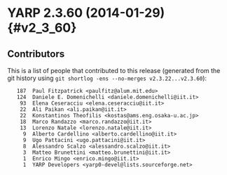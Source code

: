 YARP 2.3.60 (2014-01-29)                                              {#v2_3_60}
========================

Contributors
------------

This is a list of people that contributed to this release (generated from the
git history using `git shortlog -ens --no-merges v2.3.22...v2.3.60`):

```
   187	Paul Fitzpatrick <paulfitz@alum.mit.edu>
   124	Daniele E. Domenichelli <daniele.domenichelli@iit.it>
    93	Elena Ceseracciu <elena.ceseracciu@iit.it>
    22	Ali Paikan <ali.paikan@iit.it>
    22	Konstantinos Theofilis <kostas@ams.eng.osaka-u.ac.jp>
    18	Marco Randazzo <marco.randazzo@iit.it>
    13	Lorenzo Natale <lorenzo.natale@iit.it>
     9	Alberto Cardellino <alberto.cardellino@iit.it>
     9	Ugo Pattacini <ugo.pattacini@iit.it>
     8	Alessandro Scalzo <alessandro.scalzo@iit.it>
     3	Matteo Brunettini <matteo.brunettini@iit.it>
     1	Enrico Mingo <enrico.mingo@iit.it>
     1	YARP Developers <yarp0-devel@lists.sourceforge.net>
```
